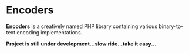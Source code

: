 # Encoders

**Encoders** is a creatively named PHP library containing various binary-to-text encoding implementations.

**Project is still under development...slow ride...take it easy...**
